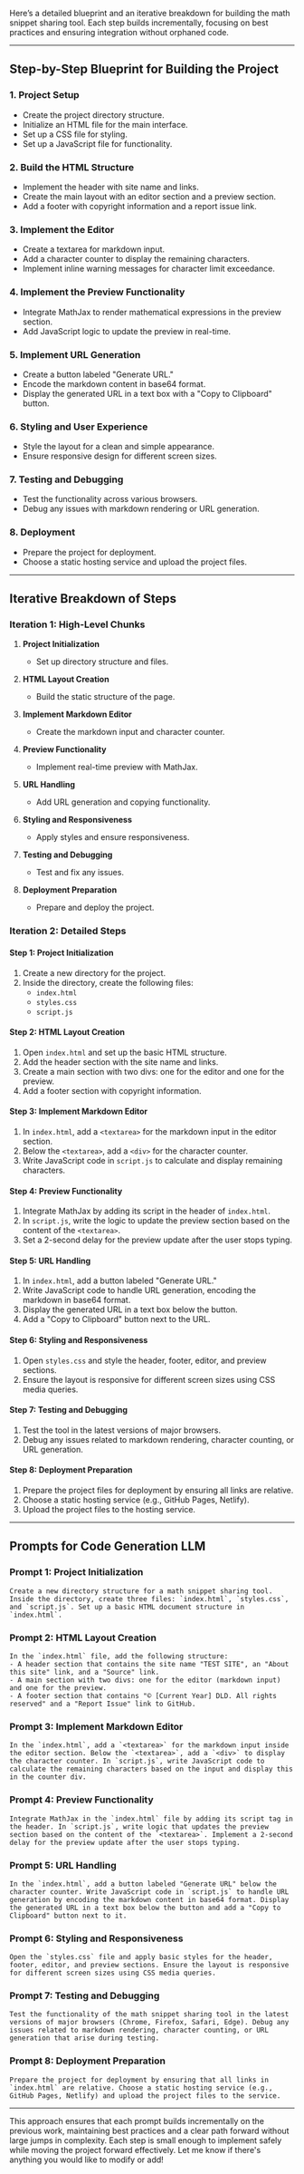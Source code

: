 Here’s a detailed blueprint and an iterative breakdown for building the math snippet sharing tool. Each step builds incrementally, focusing on best practices and ensuring integration without orphaned code.

---

## Step-by-Step Blueprint for Building the Project

### 1. Project Setup
- Create the project directory structure.
- Initialize an HTML file for the main interface.
- Set up a CSS file for styling.
- Set up a JavaScript file for functionality.

### 2. Build the HTML Structure
- Implement the header with site name and links.
- Create the main layout with an editor section and a preview section.
- Add a footer with copyright information and a report issue link.

### 3. Implement the Editor
- Create a textarea for markdown input.
- Add a character counter to display the remaining characters.
- Implement inline warning messages for character limit exceedance.

### 4. Implement the Preview Functionality
- Integrate MathJax to render mathematical expressions in the preview section.
- Add JavaScript logic to update the preview in real-time.

### 5. Implement URL Generation
- Create a button labeled "Generate URL."
- Encode the markdown content in base64 format.
- Display the generated URL in a text box with a "Copy to Clipboard" button.

### 6. Styling and User Experience
- Style the layout for a clean and simple appearance.
- Ensure responsive design for different screen sizes.

### 7. Testing and Debugging
- Test the functionality across various browsers.
- Debug any issues with markdown rendering or URL generation.

### 8. Deployment
- Prepare the project for deployment.
- Choose a static hosting service and upload the project files.

---

## Iterative Breakdown of Steps

### Iteration 1: High-Level Chunks

1. **Project Initialization**
   - Set up directory structure and files.
  
2. **HTML Layout Creation**
   - Build the static structure of the page.
  
3. **Implement Markdown Editor**
   - Create the markdown input and character counter.
  
4. **Preview Functionality**
   - Implement real-time preview with MathJax.
  
5. **URL Handling**
   - Add URL generation and copying functionality.

6. **Styling and Responsiveness**
   - Apply styles and ensure responsiveness.
  
7. **Testing and Debugging**
   - Test and fix any issues.

8. **Deployment Preparation**
   - Prepare and deploy the project.

### Iteration 2: Detailed Steps

#### Step 1: Project Initialization
1. Create a new directory for the project.
2. Inside the directory, create the following files:
   - `index.html`
   - `styles.css`
   - `script.js`

#### Step 2: HTML Layout Creation
1. Open `index.html` and set up the basic HTML structure.
2. Add the header section with the site name and links.
3. Create a main section with two divs: one for the editor and one for the preview.
4. Add a footer section with copyright information.

#### Step 3: Implement Markdown Editor
1. In `index.html`, add a `<textarea>` for the markdown input in the editor section.
2. Below the `<textarea>`, add a `<div>` for the character counter.
3. Write JavaScript code in `script.js` to calculate and display remaining characters.

#### Step 4: Preview Functionality
1. Integrate MathJax by adding its script in the header of `index.html`.
2. In `script.js`, write the logic to update the preview section based on the content of the `<textarea>`.
3. Set a 2-second delay for the preview update after the user stops typing.

#### Step 5: URL Handling
1. In `index.html`, add a button labeled "Generate URL."
2. Write JavaScript code to handle URL generation, encoding the markdown in base64 format.
3. Display the generated URL in a text box below the button.
4. Add a "Copy to Clipboard" button next to the URL.

#### Step 6: Styling and Responsiveness
1. Open `styles.css` and style the header, footer, editor, and preview sections.
2. Ensure the layout is responsive for different screen sizes using CSS media queries.

#### Step 7: Testing and Debugging
1. Test the tool in the latest versions of major browsers.
2. Debug any issues related to markdown rendering, character counting, or URL generation.

#### Step 8: Deployment Preparation
1. Prepare the project files for deployment by ensuring all links are relative.
2. Choose a static hosting service (e.g., GitHub Pages, Netlify).
3. Upload the project files to the hosting service.

---

## Prompts for Code Generation LLM

### Prompt 1: Project Initialization
```text
Create a new directory structure for a math snippet sharing tool. Inside the directory, create three files: `index.html`, `styles.css`, and `script.js`. Set up a basic HTML document structure in `index.html`.
```

### Prompt 2: HTML Layout Creation
```text
In the `index.html` file, add the following structure:
- A header section that contains the site name "TEST SITE", an "About this site" link, and a "Source" link.
- A main section with two divs: one for the editor (markdown input) and one for the preview.
- A footer section that contains "© [Current Year] DLD. All rights reserved" and a "Report Issue" link to GitHub.
```

### Prompt 3: Implement Markdown Editor
```text
In the `index.html`, add a `<textarea>` for the markdown input inside the editor section. Below the `<textarea>`, add a `<div>` to display the character counter. In `script.js`, write JavaScript code to calculate the remaining characters based on the input and display this in the counter div.
```

### Prompt 4: Preview Functionality
```text
Integrate MathJax in the `index.html` file by adding its script tag in the header. In `script.js`, write logic that updates the preview section based on the content of the `<textarea>`. Implement a 2-second delay for the preview update after the user stops typing.
```

### Prompt 5: URL Handling
```text
In the `index.html`, add a button labeled "Generate URL" below the character counter. Write JavaScript code in `script.js` to handle URL generation by encoding the markdown content in base64 format. Display the generated URL in a text box below the button and add a "Copy to Clipboard" button next to it.
```

### Prompt 6: Styling and Responsiveness
```text
Open the `styles.css` file and apply basic styles for the header, footer, editor, and preview sections. Ensure the layout is responsive for different screen sizes using CSS media queries.
```

### Prompt 7: Testing and Debugging
```text
Test the functionality of the math snippet sharing tool in the latest versions of major browsers (Chrome, Firefox, Safari, Edge). Debug any issues related to markdown rendering, character counting, or URL generation that arise during testing.
```

### Prompt 8: Deployment Preparation
```text
Prepare the project for deployment by ensuring that all links in `index.html` are relative. Choose a static hosting service (e.g., GitHub Pages, Netlify) and upload the project files to the service.
```

---

This approach ensures that each prompt builds incrementally on the previous work, maintaining best practices and a clear path forward without large jumps in complexity. Each step is small enough to implement safely while moving the project forward effectively. Let me know if there's anything you would like to modify or add!
